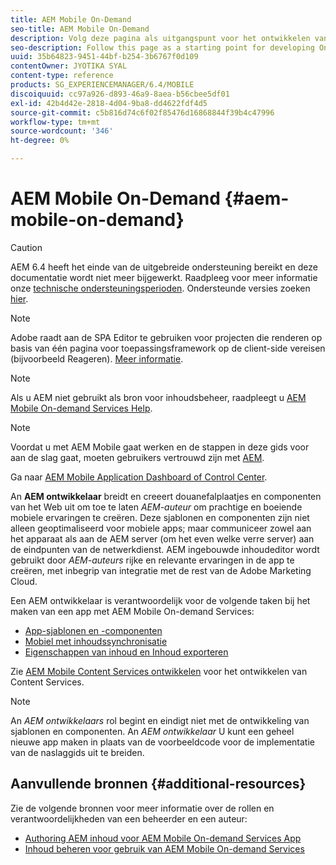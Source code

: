 ```yaml
---
title: AEM Mobile On-Demand
seo-title: AEM Mobile On-Demand
description: Volg deze pagina als uitgangspunt voor het ontwikkelen van de app On-Demand Services met AEM (Adobe Experience Manager). De pagina behandelt de onderwerpen die relevant zijn voor een ontwikkelaar van een app.
seo-description: Follow this page as a starting point for developing On-Demand Services app with AEM (Adobe Experience Manager). The page covers the topics that are relevant to a developer of an app.
uuid: 35b64823-9451-44bf-b254-3b6767f0d109
contentOwner: JYOTIKA SYAL
content-type: reference
products: SG_EXPERIENCEMANAGER/6.4/MOBILE
discoiquuid: cc97a926-d893-46a9-8aea-b56cbee5df01
exl-id: 42b4d42e-2818-4d04-9ba8-dd4622fdf4d5
source-git-commit: c5b816d74c6f02f85476d16868844f39b4c47996
workflow-type: tm+mt
source-wordcount: '346'
ht-degree: 0%

---
```


# AEM Mobile On-Demand {#aem-mobile-on-demand}

>[!CAUTION]
>
>AEM 6.4 heeft het einde van de uitgebreide ondersteuning bereikt en deze documentatie wordt niet meer bijgewerkt. Raadpleeg voor meer informatie onze [technische ondersteuningsperioden](https://helpx.adobe.com/support/programs/eol-matrix.html). Ondersteunde versies zoeken [hier](https://experienceleague.adobe.com/docs/).

>[!NOTE]
>
>Adobe raadt aan de SPA Editor te gebruiken voor projecten die renderen op basis van één pagina voor toepassingsframework op de client-side vereisen (bijvoorbeeld Reageren). [Meer informatie](/help/sites-developing/spa-overview.md).

>[!NOTE]
>
>Als u AEM niet gebruikt als bron voor inhoudsbeheer, raadpleegt u [AEM Mobile On-demand Services Help](https://helpx.adobe.com/digital-publishing-solution/topics.html).

>[!NOTE]
>
>Voordat u met AEM Mobile gaat werken en de stappen in deze gids voor aan de slag gaat, moeten gebruikers vertrouwd zijn met [AEM](/help/sites-deploying/deploy.md).
>
>Ga naar [AEM Mobile Application Dashboard of Control Center](/help/mobile/mobile-apps-ondemand-application-dashboard.md).

An **AEM ontwikkelaar** breidt en creeert douanefalplaatjes en componenten van het Web uit om toe te laten *AEM-auteur* om prachtige en boeiende mobiele ervaringen te creëren. Deze sjablonen en componenten zijn niet alleen geoptimaliseerd voor mobiele apps; maar communiceer zowel aan het apparaat als aan de AEM server (om het even welke verre server) aan de eindpunten van de netwerkdienst. AEM ingebouwde inhoudeditor wordt gebruikt door *AEM-auteurs* rijke en relevante ervaringen in de app te creëren, met inbegrip van integratie met de rest van de Adobe Marketing Cloud.

Een AEM ontwikkelaar is verantwoordelijk voor de volgende taken bij het maken van een app met AEM Mobile On-demand Services:

* [App-sjablonen en -componenten](/help/mobile/app-templates-and-components1.md)
* [Mobiel met inhoudssynchronisatie](/help/mobile/mobile-ondemand-contentsync.md)
* [Eigenschappen van inhoud en Inhoud exporteren](/help/mobile/on-demand-content-properties-exporting.md)

Zie [AEM Mobile Content Services ontwikkelen](/help/mobile/developing-content-services.md) voor het ontwikkelen van Content Services.

>[!NOTE]
>
>An *AEM ontwikkelaars* rol begint en eindigt niet met de ontwikkeling van sjablonen en componenten. An *AEM ontwikkelaar* U kunt een geheel nieuwe app maken in plaats van de voorbeeldcode voor de implementatie van de naslaggids uit te breiden.

## Aanvullende bronnen {#additional-resources}

Zie de volgende bronnen voor meer informatie over de rollen en verantwoordelijkheden van een beheerder en een auteur:

* [Authoring AEM inhoud voor AEM Mobile On-demand Services App](/help/mobile/mobile-apps-ondemand.md)
* [Inhoud beheren voor gebruik van AEM Mobile On-demand Services](/help/mobile/aem-mobile.md)
